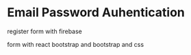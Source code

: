 # Email Password Auhentication

 register form with firebase


 form with react bootstrap and bootstrap and css